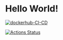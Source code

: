 # Hello World!


[![dockerhub-CI-CD](https://github.com/sivin79/docker-test-CI-CD/actions/workflows/main.yml/badge.svg)](https://github.com/sivin79/docker-test-CI-CD/actions/workflows/main.yml)

[![Actions Status](https://github.com/sivin79/github_action_test/workflows/dockerhub-CI-CD/badge.svg)](https://github.com/sivin79/github_action_test/actions)
